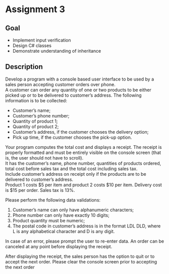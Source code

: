 # Assignment 3 <br>
## Goal <br>
 - Implement input verification
 - Design C# classes
 - Demonstrate understanding of inheritance
## Description <br>
Develop a program with a console based user interface to be used by a sales person accepting customer orders over phone.<br>
A customer can order any quantity of one or two products to be either picked up or to be delivered to customer’s address. The following information is to be collected:<br>

- Customer’s name;
- Customer’s phone number;
- Quantity of product 1;
- Quantity of product 2;
- Customer’s address, if the customer chooses the delivery option;
- Pick up time, if the customer chooses the pick-up option.

Your program computes the total cost and displays a receipt. The receipt is properly formatted and must be entirely visible on the console screen (that is, the user should not have to scroll). <br>
It has the customer’s name, phone number, quantities of products ordered, total cost before sales tax and the total cost including sales tax.<br>
Include customer’s address on receipt only if the products are to be delivered to customer’s address. <br>
Product 1 costs $5 per item and product 2 costs $10 per item. Delivery cost is $15 per order. Sales tax is 13%.<br>

Please perform the following data validations:<br>

1. Customer’s name can only have alphanumeric characters;
2. Phone number can only have exactly 10 digits;
3. Product quantity must be numeric;
4. The postal code in customer’s address is in the format LDL DLD, where L is any alphabetical character and D is any digit.

In case of an error, please prompt the user to re-enter data. An order can be canceled at any point before displaying the receipt. <br>

After displaying the receipt, the sales person has the option to quit or to accept the next order. Please clear the console screen prior to accepting the next order<br>